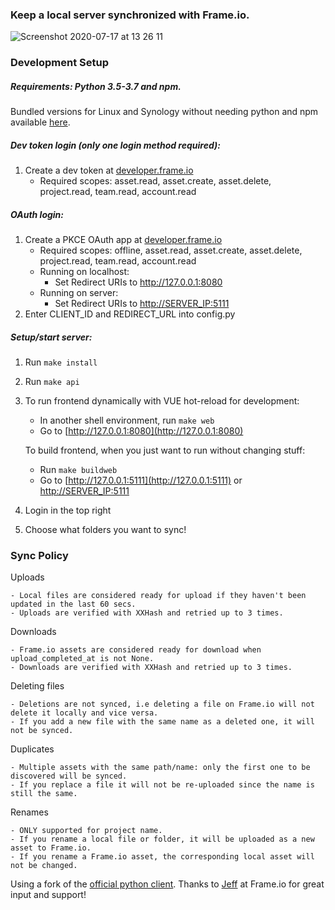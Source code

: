 ### Keep a local server synchronized with Frame.io.


![Screenshot 2020-07-17 at 13 26 11](https://user-images.githubusercontent.com/63540107/87785797-176e0a00-c839-11ea-9987-f368c7494725.png)


### Development Setup

##### Requirements: Python 3.5-3.7 and npm.
Bundled versions for Linux and Synology without needing python and npm available [here](https://gist.github.com/strombergdev/4315e58fd1897bc63a5b11669284e79c).

##### Dev token login (only one login method required):
1. Create a dev token at [developer.frame.io](https://developer.frame.io)
    - Required scopes: asset.read, asset.create, asset.delete, project.read, team.read, account.read


##### OAuth login:
1. Create a PKCE OAuth app at [developer.frame.io](https://developer.frame.io)
    - Required scopes: offline, asset.read, asset.create, asset.delete, project.read, team.read, account.read
    - Running on localhost:
        - Set Redirect URIs to http://127.0.0.1:8080
    - Running on server:  
        - Set Redirect URIs to [http://SERVER_IP:5111](http://SERVER_IP:5111)
2. Enter CLIENT_ID and REDIRECT_URL into config.py


##### Setup/start server:
1. Run `make install`
2. Run `make api`
3. To run frontend dynamically with VUE hot-reload for development:
    - In another shell environment, run `make web`
    - Go to [http://127.0.0.1:8080](http://127.0.0.1:8080)
   
   To build frontend, when you just want to run without changing stuff:
    - Run `make buildweb`
    - Go to [http://127.0.0.1:5111](http://127.0.0.1:5111) or [http://SERVER_IP:5111](http://SERVER_IP:5111)    
    
5. Login in the top right
7. Choose what folders you want to sync!


### Sync Policy
     
Uploads


    - Local files are considered ready for upload if they haven't been updated in the last 60 secs.
    - Uploads are verified with XXHash and retried up to 3 times.

Downloads


    - Frame.io assets are considered ready for download when upload_completed_at is not None.
    - Downloads are verified with XXHash and retried up to 3 times.
    

Deleting files


    - Deletions are not synced, i.e deleting a file on Frame.io will not delete it locally and vice versa.
    - If you add a new file with the same name as a deleted one, it will not be synced. 
    

Duplicates


    - Multiple assets with the same path/name: only the first one to be discovered will be synced.
    - If you replace a file it will not be re-uploaded since the name is still the same.
    
Renames


    - ONLY supported for project name.
    - If you rename a local file or folder, it will be uploaded as a new asset to Frame.io.
    - If you rename a Frame.io asset, the corresponding local asset will not be changed.
    

Using a fork of the [official python client](https://github.com/Frameio/python-frameio-client).
Thanks to [Jeff](https://github.com/jhodges10) at Frame.io for great input and support! 
